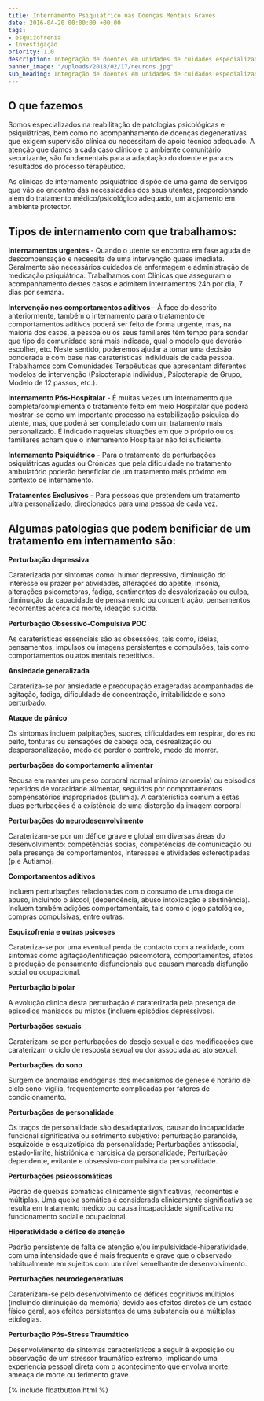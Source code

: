 ```yaml
---
title: Internamento Psiquiátrico nas Doenças Mentais Graves
date: 2016-04-20 00:00:00 +00:00
tags:
- esquizofrenia
- Investigação
priority: 1.0
description: Integração de doentes em unidades de cuidades especializadas.
banner_image: "/uploads/2018/02/17/neurons.jpg"
sub_heading: Integração de doentes em unidades de cuidados especializadas.
---
```


## O que fazemos
Somos especializados na reabilitação de patologias psicológicas e psiquiátricas, bem como no acompanhamento de doenças degenerativas que exigem supervisão clínica ou necessitam de apoio técnico adequado. A atenção que damos a cada caso clínico e o ambiente comunitário securizante, são fundamentais para a adaptação do doente e para os resultados do processo terapêutico.

As clínicas de internamento psiquiátrico dispõe de uma gama de serviços que vão ao encontro das necessidades dos seus utentes, proporcionando além do tratamento médico/psicológico adequado, um alojamento em ambiente protector.

<h2>Tipos de internamento com que trabalhamos:</h2>

<b>Internamentos urgentes </b> - Quando o utente se encontra em fase aguda de descompensação e necessita de uma intervenção quase imediata. Geralmente são necessários cuidados de enfermagem e administração de medicação psiquiátrica. Trabalhamos com Clínicas que asseguram o acompanhamento destes casos e admitem internamentos 24h por dia, 7 dias por semana.

<b>Intervenção nos comportamentos aditivos</b> - Á face do descrito anteriormente, também o internamento para o tratamento de comportamentos aditivos poderá ser feito de forma urgente, mas, na maioria dos casos, a pessoa ou os seus familiares têm tempo para sondar que tipo de comunidade será mais indicada, qual o modelo que deverão escolher, etc. Neste sentido, poderemos ajudar a tomar uma decisão ponderada e com base nas caraterísticas individuais de cada pessoa. Trabalhamos com Comunidades Terapêuticas que apresentam diferentes modelos de intervenção (Psicoterapia individual, Psicoterapia de Grupo, Modelo de 12 passos, etc.).

<b>Internamento Pós-Hospitalar</b> -  É muitas vezes um internamento que completa/complementa o tratamento feito em meio Hospitalar que poderá mostrar-se  como um importante processo na estabilização psíquica do utente, mas, que poderá ser completado com um tratamento mais personalizado. É indicado naquelas situações em que o próprio ou os familiares acham que o internamento Hospitalar não foi suficiente.

<b>Internamento Psiquiátrico</b> - Para o tratamento de perturbações psiquiátricas agudas ou Crónicas que pela dificuldade no tratamento ambulatório poderão beneficiar de um tratamento mais próximo em contexto de internamento.

<b>Tratamentos Exclusivos</b> - Para pessoas que pretendem um tratamento ultra personalizado, direcionados para uma pessoa de cada vez.



<h2>Algumas patologias que podem benificiar de um tratamento em internamento são: </h2>

<b>Perturbação depressiva</b>

Caraterizada por sintomas como: humor depressivo, diminuição do interesse ou prazer por atividades, alterações do apetite, insónia, alterações psicomotoras, fadiga, sentimentos de desvalorização ou culpa, diminuição da capacidade de pensamento ou concentração, pensamentos recorrentes acerca da morte, ideação suicida.

<b>Perturbação Obsessivo-Compulsiva POC</b>

As caraterísticas essenciais são as obsessões, tais como, ideias, pensamentos, impulsos ou imagens persistentes e compulsões, tais como comportamentos ou atos mentais repetitivos.

<b>Ansiedade generalizada</b>

Carateriza-se por ansiedade e preocupação exageradas acompanhadas de agitação, fadiga, dificuldade de concentração, irritabilidade e sono perturbado.

<b>Ataque de pânico</b>

Os sintomas incluem palpitações, suores, dificuldades em respirar, dores no peito, tonturas ou sensações de cabeça oca, desrealização ou despersonalização, medo de perder o controlo, medo de morrer.

<b>perturbações do comportamento alimentar</b>

Recusa em manter um peso corporal normal mínimo (anorexia) ou episódios repetidos de voracidade alimentar, seguidos por comportamentos compensatórios inapropriados (bulimia). A caraterística comum a estas duas perturbações é a existência de uma distorção da imagem corporal

<b>Perturbações do neurodesenvolvimento</b>

Caraterizam-se por um défice grave e global em diversas áreas do desenvolvimento: competências socias, competências de comunicação ou pela presença de comportamentos, interesses e atividades estereotipadas (p.e Autismo).

<b>Comportamentos aditivos</b>

Incluem perturbações relacionadas com o consumo de uma droga de abuso, incluindo o álcool, (dependência, abuso intoxicação e abstinência). Incluem também adições comportamentais, tais como o jogo patológico, compras compulsivas, entre outras.

<b>Esquizofrenia e outras psicoses</b>

Carateriza-se por uma eventual perda de contacto com a realidade, com sintomas como agitação/lentificação psicomotora, comportamentos, afetos e produção de pensamento disfuncionais que causam marcada disfunção social ou ocupacional.

<b>Perturbação bipolar</b>

A evolução clínica desta perturbação é caraterizada pela presença de episódios maníacos ou mistos (incluem episódios depressivos).

<b>Perturbações sexuais</b>

Caraterizam-se por perturbações do desejo sexual e das modificações que caraterizam o ciclo de resposta sexual ou dor associada ao ato sexual.

<b>Perturbações do sono</b>

Surgem de anomalias endógenas dos mecanismos de génese e horário de ciclo sono-vigília, frequentemente complicadas por fatores de condicionamento.

<b>Perturbações de personalidade</b>

Os traços de personalidade são desadaptativos, causando incapacidade funcional significativa ou sofrimento subjetivo: perturbação paranoide, esquizoide e esquizotípica da personalidade; Perturbações antissocial, estado-limite, histriónica e narcísica da personalidade; Perturbação dependente, evitante e obsessivo-compulsiva da personalidade.

<b>Perturbações psicossomáticas</b>

Padrão de queixas somáticas clinicamente significativas, recorrentes e múltiplas. Uma queixa somática é considerada clinicamente significativa se resulta em tratamento médico ou causa incapacidade significativa no funcionamento social e ocupacional.

<b>Hiperatividade e défice de atenção</b>

Padrão persistente de falta de atenção e/ou impulsividade-hiperatividade, com uma intensidade que é mais frequente e grave que o observado habitualmente em sujeitos com um nível semelhante de desenvolvimento.

<b>Perturbações neurodegenerativas</b>

Caraterizam-se pelo desenvolvimento de défices cognitivos múltiplos (incluindo diminuição da memória) devido aos efeitos diretos de um estado físico geral, aos efeitos persistentes de uma substancia ou a múltiplas etiologias.

<b>Perturbação Pós-Stress Traumático</b>

Desenvolvimento de sintomas característicos a seguir à exposição ou observação de um stressor traumático extremo, implicando uma experiencia pessoal direta com o acontecimento que envolva morte, ameaça de morte ou ferimento grave.

{% include floatbutton.html %}
